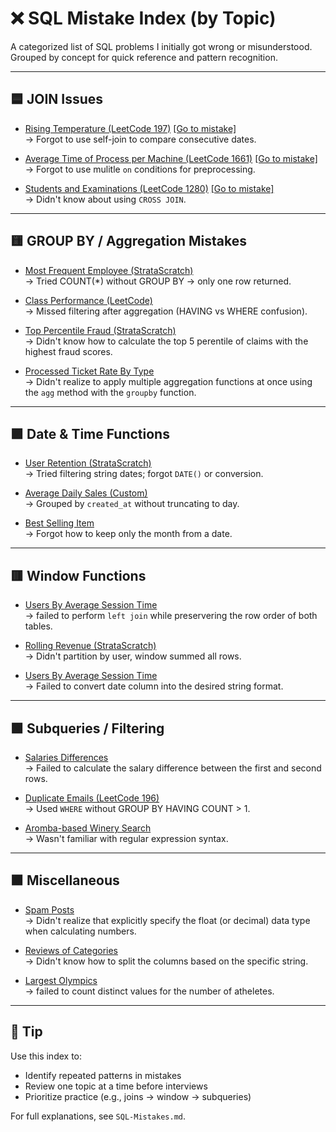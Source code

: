 # ❌ SQL Mistake Index (by Topic)

A categorized list of SQL problems I initially got wrong or misunderstood.  
Grouped by concept for quick reference and pattern recognition.

---

## 🟦 JOIN Issues

- [Rising Temperature (LeetCode 197)](https://leetcode.com/problems/rising-temperature/) [[Go to mistake]](SQL-Mistakes.md#-1-problem-rising-temperature-leetcode-197)  
  → Forgot to use self-join to compare consecutive dates.
  

- [Average Time of Process per Machine (LeetCode 1661)](https://leetcode.com/problems/average-time-of-process-per-machine/description/?envType=study-plan-v2&envId=top-sql-50) [[Go to mistake]](SQL-Mistakes.md#-2-problem-average-time-of-process-per-machine-leetcode-1661)  
  → Forgot to use mulitle `on` conditions for preprocessing.

- [Students and Examinations (LeetCode 1280)](https://leetcode.com/problems/students-and-examinations/description/?envType=study-plan-v2&envId=top-sql-50) [[Go to mistake]](SQL-Mistakes.md#-3-problem-students-and-examinations-leetcode-1280)  
  → Didn't know about using `CROSS JOIN`.

---

## 🟨 GROUP BY / Aggregation Mistakes

- [Most Frequent Employee (StrataScratch)](https://platform.stratascratch.com/coding/9782/find-the-most-frequent-employees)  
  → Tried COUNT(*) without GROUP BY → only one row returned.

- [Class Performance (LeetCode)](https://leetcode.com/problems/classes-more-than-5-students/)  
  → Missed filtering after aggregation (HAVING vs WHERE confusion).

- [Top Percentile Fraud (StrataScratch)](https://platform.stratascratch.com/coding/10303-top-percentile-fraud?code_type=2)  
  → Didn't know how to calculate the top 5 perentile of claims with the highest fraud scores.

- [Processed Ticket Rate By Type](https://platform.stratascratch.com/coding/9781-find-the-rate-of-processed-tickets-for-each-type?code_type=2)  
  → Didn't realize to apply multiple aggregation functions at once using the `agg` method with the `groupby` function. 
---

## 🟪 Date & Time Functions

- [User Retention (StrataScratch)](https://platform.stratascratch.com/coding/9632/user-retention)  
  → Tried filtering string dates; forgot `DATE()` or conversion.

- [Average Daily Sales (Custom)](https://platform.stratascratch.com/coding/12345/avg-daily-sales)  
  → Grouped by `created_at` without truncating to day.

- [Best Selling Item](https://platform.stratascratch.com/coding/10172-best-selling-item?code_type=1)  
→ Forgot how to keep only the month from a date. 
---

## 🟥 Window Functions

- [Users By Average Session Time](https://platform.stratascratch.com/coding/10352-users-by-avg-session-time?code_type=1)  
  → failed to perform `left join` while preservering the row order of both tables.

- [Rolling Revenue (StrataScratch)](https://platform.stratascratch.com/coding/10145/rolling-revenue)  
  → Didn't partition by user, window summed all rows.

- [Users By Average Session Time](https://platform.stratascratch.com/coding/2007-rank-variance-per-country?python=&utm_source=youtube&utm_medium=click&utm_campaign=YT+description+link&code_type=1)  
  → Failed to convert date column into the desired string format.

---

## 🟩 Subqueries / Filtering

- [Salaries Differences](https://leetcode.com/problems/second-highest-salary/)  
  → Failed to calculate the salary difference between the first and second rows.

- [Duplicate Emails (LeetCode 196)](https://leetcode.com/problems/duplicate-emails/)  
  → Used `WHERE` without GROUP BY HAVING COUNT > 1.

- [Aromba-based Winery Search](https://platform.stratascratch.com/coding/10026-find-all-wineries-which-produce-wines-by-possessing-aromas-of-plum-cherry-rose-or-hazelnut?code_type=2  )  
  → Wasn't familiar with regular expression syntax.

---

## 🟫 Miscellaneous

- [Spam Posts](https://platform.stratascratch.com/coding/10134-spam-posts?code_type=2  )  
  → Didn't realize that explicitly specify the float (or decimal) data type when calculating numbers.

- [Reviews of Categories](https://platform.stratascratch.com/coding/10049-reviews-of-categories/official-solution?code_type=1)  
  → Didn't know how to split the columns based on the specific string. 

- [Largest Olympics](https://platform.stratascratch.com/coding/9942-largest-olympics?code_type=1)  
  → failed to count distinct values for the number of atheletes. 

---

## 🧠 Tip
Use this index to:
- Identify repeated patterns in mistakes
- Review one topic at a time before interviews
- Prioritize practice (e.g., joins → window → subqueries)

For full explanations, see `SQL-Mistakes.md`.
